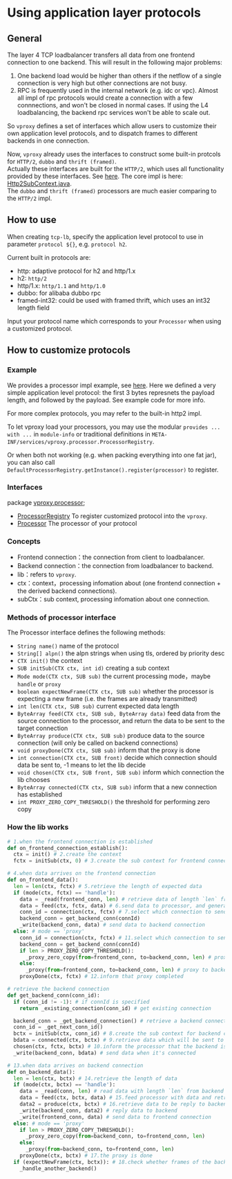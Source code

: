 # Using application layer protocols

## General

The layer 4 TCP loadbalancer transfers all data from one frontend connection to one backend. This will result in the following major problems:

1. One backend load would be higher than others if the netflow of a single connection is very high but other connections are not busy.
2. RPC is frequently used in the internal network (e.g. idc or vpc). Almost all impl of rpc protocols would create a connection with a few connnections, and won't be closed in normal cases. If using the L4 loadbalancing, the backend rpc services won't be able to scale out.

So `vproxy` defines a set of interfaces which allow users to customize their own application level protocols, and to dispatch frames to different backends in one connection.

Now, `vproxy` already uses the interfaces to construct some built-in protcols for `HTTP/2`, `dubbo` and `thrift (framed)`.  
Actually these interfaces are built for the `HTTP/2`, which uses all functionality provided by these interfaces. See [here](https://github.com/wkgcass/vproxy/tree/master/src/main/java/vproxy/processor/http2). The core impl is here: [Http2SubContext.java](https://github.com/wkgcass/vproxy/blob/master/src/main/java/vproxy/processor/http2/Http2SubContext.java).  
The `dubbo` and `thrift (framed)` processors are much easier comparing to the `HTTP/2` impl.

## How to use

When creating `tcp-lb`, specify the application level protocol to use in parameter `protocol ${}`, e.g. `protocol h2`.

Current built in protocols are:

* http: adaptive protocol for h2 and http/1.x
* h2: `http/2`
* http/1.x: `http/1.1` and `http/1.0`
* dubbo: for alibaba dubbo rpc
* framed-int32: could be used with framed thrift, which uses an int32 length field

Input your protocol name which corresponds to your `Processor` when using a customized protocol.

## How to customize protocols

### Example

We provides a processor impl example, see [here](https://github.com/wkgcass/vproxy-customized-application-layer-protocols-example). Here we defined a very simple application level protocol: the first 3 bytes represnets the payload length, and followed by the payload. See example code for more info.

For more complex protocols, you may refer to the built-in http2 impl.

To let vproxy load your processors, you may use the modular `provides ... with ...` in `module-info` or traditional definitions in `META-INF/services/vproxy.processor.ProcessorRegistry`.

Or when both not working (e.g. when packing everything into one fat jar), you can also call `DefaultProcessorRegistry.getInstance().register(processor)` to register.

### Interfaces

package [vproxy.processor](https://github.com/wkgcass/vproxy/tree/master/src/main/java/vproxy/processor);

* [ProcessorRegistry](https://github.com/wkgcass/vproxy/blob/master/src/main/java/vproxy/processor/ProcessorRegistry.java) To register customized protocol into the `vproxy`.
* [Processor](https://github.com/wkgcass/vproxy/blob/master/src/main/java/vproxy/processor/Processor.java) The processor of your protocol

### Concepts

* Frontend connection：the connection from client to loadbalancer.
* Backend connection：the connection from loadbalancer to backend.
* lib：refers to `vproxy`.
* ctx：context，processing infomation about (one frontend connection + the derived backend connections).
* subCtx：sub context, processing infomation about one connection.

### Methods of processor interface

The Processor interface defines the following methods:

* `String name()` name of the protocol
* `String[] alpn()` the alpn strings when using tls, ordered by priority desc
* `CTX init()` the context
* `SUB initSub(CTX ctx, int id)` creating a sub context
* `Mode mode(CTX ctx, SUB sub)` the current processing mode，maybe `handle` or `proxy`
* `boolean expectNewFrame(CTX ctx, SUB sub)` whether the processor is expecting a new frame (i.e. the frames are already transmitted)
* `int len(CTX ctx, SUB sub)` current expected data length
* `ByteArray feed(CTX ctx, SUB sub, ByteArray data)` feed data from the source connection to the processor, and return the data to be sent to the target connection
* `ByteArray produce(CTX ctx, SUB sub)` produce data to the source connection (will only be called on backend connections)
* `void proxyDone(CTX ctx, SUB sub)` inform that the proxy is done
* `int connection(CTX ctx, SUB front)` decide which connection should data be sent to, -1 means to let the lib decide
* `void chosen(CTX ctx, SUB front, SUB sub)` inform which connection the lib chooses
* `ByteArray connected(CTX ctx, SUB sub)` inform that a new connection has established
* `int PROXY_ZERO_COPY_THRESHOLD()` the threshold for performing zero copy

### How the lib works

```python
# 1.when the frontend connection is established
def on_frontend_connection_establish():
  ctx = init() # 2.create the context
  fctx = initSub(ctx, 0) # 3.create the sub context for frontend connection

# 4.when data arrives on the frontend connection
def on_frontend_data():
  len = len(ctx, fctx) # 5.retrieve the length of expected data
  if (mode(ctx, fctx) == 'handle'):
    data = _read(frontend_conn, len) # retrieve data of length `len` from frontend connection
    data = feed(ctx, fctx, data) # 6.send data to processor, and generate data to send to backend
    conn_id = connection(ctx, fctx) # 7.select which connection to send data to
    backend_conn = get_backend_conn(connId)
    _write(backend_conn, data) # send data to backend connection
  else: # mode == 'proxy'
    conn_id = connection(ctx, fctx) # 11.select which connection to send data to
    backend_conn = get_backend_conn(connId)
    if len > PROXY_ZERO_COPY_THRESHOLD():
      _proxy_zero_copy(from=frontend_conn, to=backend_conn, len) # proxy to backend
    else:
      _proxy(from=frontend_conn, to=backend_conn, len) # proxy to backend
    proxyDone(ctx, fctx) # 12.inform that proxy completed

# retrieve the backend connection
def get_backend_conn(conn_id):
  if (conn_id != -1): # if connId is specified
    return _existing_connection(conn_id) # get existing connection

  backend_conn = _get_backend_connection() # retrieve a backend connection
  conn_id = _get_next_conn_id()
  bctx = initSub(ctx, conn_id) # 8.create the sub context for backend connection
  bdata = connected(ctx, bctx) # 9.retrieve data which will be sent to backend
  chosen(ctx, fctx, bctx) # 10.inform the processor that the backend is selected
  _write(backend_conn, bdata) # send data when it's connected

# 13.when data arrives on backend connection
def on_backend_data():
  len = len(ctx, bctx) # 14.retrieve the length of data
  if (mode(ctx, bctx) == 'handle'):
    data = _read(conn, len) # read data with length `len` from backend connection
    data = feed(ctx, bctx, data) # 15.feed processor with data and retrieve the data to be sent to frontend connection
    data2 = produce(ctx, bctx) # 16.retrieve data to be reply to backend
    _write(backend_conn, data2) # reply data to backend
    _write(frontend_conn, data) # send data to frontend connection
  else: # mode == 'proxy'
    if len > PROXY_ZERO_COPY_THRESHOLD():
      _proxy_zero_copy(from=backend_conn, to=frontend_conn, len)
    else:
      _proxy(from=backend_conn, to=frontend_conn, len)
    proxyDone(ctx, bctx) # 17.the proxy is done
  if (expectNewFrame(ctx, bctx)): # 18.check whether frames of the backend are transmitted
    _handle_another_backend()
```
